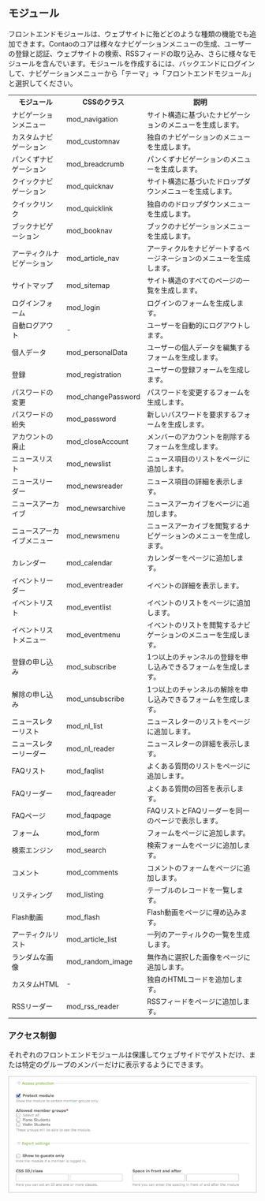 ## モジュール

フロントエンドモジュールは、ウェブサイトに殆どどのような種類の機能でも追加できます。Contaoのコアは様々なナビゲーションメニューの生成、ユーザーの登録と認証、ウェブサイトの検索、RSSフィードの取り込み、さらに様々なモジュールを含んでいます。モジュールを作成するには、バックエンドにログインして、ナビゲーションメニューから「テーマ」→「フロントエンドモジュール」と選択してください。

<table>
<tr>
  <th>モジュール</th>
  <th>CSSのクラス</th>
  <th>説明</th>
</tr>
<tr>
  <td>ナビゲーションメニュー</td>
  <td>mod_navigation</td>
  <td>サイト構造に基づいたナビゲーションのメニューを生成します。</td>
</tr>
<tr>
  <td>カスタムナビゲーション</td>
  <td>mod_customnav</td>
  <td>独自のナビゲーションのメニューを生成します。</td>
</tr>
<tr>
  <td>パンくずナビゲーション</td>
  <td>mod_breadcrumb</td>
  <td>パンくずナビゲーションのメニューを生成します。</td>
</tr>
<tr>
  <td>クイックナビゲーション</td>
  <td>mod_quicknav</td>
  <td>サイト構造に基づいたドロップダウンメニューを生成します。</td>
</tr>
<tr>
  <td>クイックリンク</td>
  <td>mod_quicklink</td>
  <td>独自ののドロップダウンメニューを生成します。</td>
</tr>
<tr>
  <td>ブックナビゲーション</td>
  <td>mod_booknav</td>
  <td>ブックのナビゲーションメニューを生成します。</td>
</tr>
<tr>
  <td>アーティクルナビゲーション</td>
  <td>mod_article_nav</td>
  <td>アーティクルをナビゲートするページネーションのメニューを生成します。</td>
</tr>
<tr>
  <td>サイトマップ</td>
  <td>mod_sitemap</td>
  <td>サイト構造のすべてのページの一覧を生成します。</td>
</tr>
<tr>
  <td>ログインフォーム</td>
  <td>mod_login</td>
  <td>ログインのフォームを生成します。</td>
</tr>
<tr>
  <td>自動ログアウト</td>
  <td>-</td>
  <td>ユーザーを自動的にログアウトします。</td>
</tr>
<tr>
  <td>個人データ</td>
  <td>mod_personalData</td>
  <td>ユーザーの個人データを編集するフォームを生成します。</td>
</tr>
<tr>
  <td>登録</td>
  <td>mod_registration</td>
  <td>ユーザーの登録フォームを生成します。</td>
</tr>
<tr>
  <td>パスワードの変更</td>
  <td>mod_changePassword</td>
  <td>パスワードを変更するフォームを生成します。</td>
</tr>
<tr>
  <td>パスワードの紛失</td>
  <td>mod_password</td>
  <td>新しいパスワードを要求するフォームを生成します。</td>
</tr>
<tr>
  <td>アカウントの廃止</td>
  <td>mod_closeAccount</td>
  <td>メンバーのアカウントを削除するフォームを生成します。</td>
</tr>
<tr>
  <td>ニュースリスト</td>
  <td>mod_newslist</td>
  <td>ニュース項目のリストをページに追加します。</td>
</tr>
<tr>
  <td>ニュースリーダー</td>
  <td>mod_newsreader</td>
  <td>ニュース項目の詳細を表示します。</td>
</tr>
<tr>
  <td>ニュースアーカイブ</td>
  <td>mod_newsarchive</td>
  <td>ニュースアーカイブをページに追加します。</td>
</tr>
<tr>
  <td>ニュースアーカイブメニュー</td>
  <td>mod_newsmenu</td>
  <td>ニュースアーカイブを閲覧するナビゲーションのメニューを生成します。</td>
</tr>
<tr>
  <td>カレンダー</td>
  <td>mod_calendar</td>
  <td>カレンダーをページに追加します。</td>
</tr>
<tr>
  <td>イベントリーダー</td>
  <td>mod_eventreader</td>
  <td>イベントの詳細を表示します。</td>
</tr>
<tr>
  <td>イベントリスト</td>
  <td>mod_eventlist</td>
  <td>イベントのリストをページに追加します。</td>
</tr>
<tr>
  <td>イベントリストメニュー</td>
  <td>mod_eventmenu</td>
  <td>イベントのリストを閲覧するナビゲーションのメニューを生成します。</td>
</tr>
<tr>
  <td>登録の申し込み</td>
  <td>mod_subscribe</td>
  <td>1つ以上のチャンネルの登録を申し込みできるフォームを生成します。</td>
</tr>
<tr>
  <td>解除の申し込み</td>
  <td>mod_unsubscribe</td>
  <td>1つ以上のチャンネルの解除を申し込みできるフォームを生成します。</td>
</tr>
<tr>
  <td>ニュースレターリスト</td>
  <td>mod_nl_list</td>
  <td>ニュースレターのリストをページに追加します。</td>
</tr>
<tr>
  <td>ニュースレターリーダー</td>
  <td>mod_nl_reader</td>
  <td>ニュースレターの詳細を表示します。</td>
</tr>
<tr>
  <td>FAQリスト</td>
  <td>mod_faqlist</td>
  <td>よくある質問のリストをページに追加します。</td>
</tr>
<tr>
  <td>FAQリーダー</td>
  <td>mod_faqreader</td>
  <td>よくある質問の回答を表示します。</td>
</tr>
<tr>
  <td>FAQページ</td>
  <td>mod_faqpage</td>
  <td>FAQリストとFAQリーダーを同一のページで表示します。</td>
</tr>
<tr>
  <td>フォーム</td>
  <td>mod_form</td>
  <td>フォームをページに追加します。</td>
</tr>
<tr>
  <td>検索エンジン</td>
  <td>mod_search</td>
  <td>検索フォームをページに追加します。</td>
</tr>
<tr>
  <td>コメント</td>
  <td>mod_comments</td>
  <td>コメントのフォームをページに追加します。</td>
</tr>
<tr>
  <td>リスティング</td>
  <td>mod_listing</td>
  <td>テーブルのレコードを一覧します。</td>
</tr>
<tr>
  <td>Flash動画</td>
  <td>mod_flash</td>
  <td>Flash動画をページに埋め込みます。</td>
</tr>
<tr>
  <td>アーティクルリスト</td>
  <td>mod_article_list</td>
  <td>一列のアーティルクの一覧を生成します。</td>
</tr>
<tr>
  <td>ランダムな画像</td>
  <td>mod_random_image</td>
  <td>無作為に選択した画像をページに追加します。</td>
</tr>
<tr>
  <td>カスタムHTML</td>
  <td>-</td>
  <td>独自のHTMLコードを追加します。</td>
</tr>
<tr>
  <td>RSSリーダー</td>
  <td>mod_rss_reader</td>
  <td>RSSフィードをページに追加します。</td>
</tr>
</table>


### アクセス制御

それぞれのフロントエンドモジュールは保護してウェブサイドでゲストだけ、または特定のグループのメンバーだけに表示するようにできます。

![](images/protected-module.jpg)
